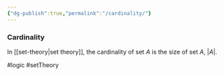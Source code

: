 ```yaml
---
{"dg-publish":true,"permalink":"/cardinality/"}
---
```


### Cardinality
In [[set-theory|set theory]], the cardinality of set $A$ is the size of set $A$, $|A|$.

#logic #setTheory 
